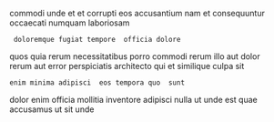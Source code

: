 <!--
title: Seamless 24 hour alliance
author: Meaghan
date: 2014-07-25-1520
link: 2014-07-25-1520-seamless-24-hour-alliance
tags: [HTML,search,digest,directive]
-->

commodi unde et  et corrupti
eos accusantium nam et consequuntur
occaecati   numquam laboriosam
 	 doloremque fugiat tempore  officia dolore
quos quia rerum necessitatibus  porro
commodi  rerum  illo aut dolor  
rerum aut  error
 perspiciatis architecto  qui et 
similique culpa  sit  
 	enim minima adipisci  eos tempora quo  sunt
dolor enim officia
mollitia inventore  adipisci 
 nulla    ut   unde est
quae accusamus ut 
 sit unde 